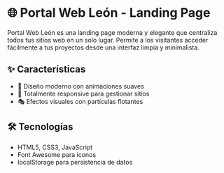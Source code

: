 # 🌐 Portal Web León - Landing Page

Portal Web León es una landing page moderna y elegante que centraliza todos tus sitios web en un solo lugar. Permite a los visitantes acceder fácilmente a tus proyectos desde una interfaz limpia y minimalista.

## ✨ Características

- 🎨 Diseño moderno con animaciones suaves
- 📱 Totalmente responsive
 para gestionar sitios
- 🎭 Efectos visuales con partículas flotantes

## 🛠️ Tecnologías

- HTML5, CSS3, JavaScript
- Font Awesome para iconos
- localStorage para persistencia de datos
